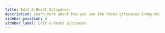 ```yaml
---
title: Edit & Reset Gitspaces
description: Learn more about how you use the reset gitspaces integration to connect Harness to your privately-owned, on-prem assets. 
sidebar_position: 4
sidebar_label: Edit & Reset Gitspaces
---
```


## 